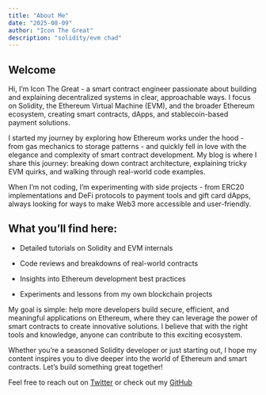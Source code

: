 ```yaml
---
title: "About Me"
date: "2025-08-09"
author: "Icon The Great"
description: "solidity/evm chad"
---
```

## Welcome

Hi, I’m Icon The Great - a smart contract engineer passionate about building and explaining decentralized systems in clear, approachable ways. I focus on Solidity, the Ethereum Virtual Machine (EVM), and the broader Ethereum ecosystem, creating smart contracts, dApps, and stablecoin-based payment solutions.

I started my journey by exploring how Ethereum works under the hood - from gas mechanics to storage patterns - and quickly fell in love with the elegance and complexity of smart contract development. My blog is where I share this journey: breaking down contract architecture, explaining tricky EVM quirks, and walking through real-world code examples.

When I’m not coding, I’m experimenting with side projects - from ERC20 implementations and DeFi protocols to payment tools and gift card dApps, always looking for ways to make Web3 more accessible and user-friendly.

## What you’ll find here:

- Detailed tutorials on Solidity and EVM internals

- Code reviews and breakdowns of real-world contracts

- Insights into Ethereum development best practices

- Experiments and lessons from my own blockchain projects

My goal is simple: help more developers build secure, efficient, and meaningful applications on Ethereum, where they can leverage the power of smart contracts to create innovative solutions. I believe that with the right tools and knowledge, anyone can contribute to this exciting ecosystem.

Whether you’re a seasoned Solidity developer or just starting out, I hope my content inspires you to dive deeper into the world of Ethereum and smart contracts. Let’s build something great together!

Feel free to reach out on [Twitter](https://twitter.com/Icon_The_Great) or check out my [GitHub](https://github.com/IconTheGreat)